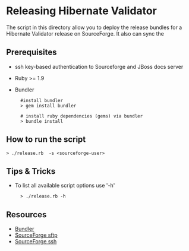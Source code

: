 # Releasing Hibernate Validator

The script in this directory allow you to deploy the release bundles for a Hibernate Validator release
on SourceForge. It also can sync the

## Prerequisites

* ssh key-based authentication to Sourceforge and JBoss docs server
* Ruby >= 1.9
* Bundler 

        #install bundler
        > gem install bundler

        # install ruby dependencies (gems) via bundler
        > bundle install

## How to run the script

    > ./release.rb  -s <sourceforge-user>

## Tips & Tricks

* To list all available script options use '-h'
        
        > ./release.rb -h

## Resources 

* [Bundler](http://gembundler.com/)
* [SourceForge sftp](https://sourceforge.net/apps/trac/sourceforge/wiki/SFTP)
* [SourceForge ssh]()


